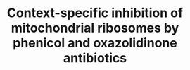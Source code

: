 ---
title: "Context-specific inhibition of mitochondrial ribosomes by phenicol and oxazolidinone antibiotics"
authors: "Bibel B, **Raskar T**, Couvillion M, Lee M, Kleinman JI, Takeuchi-Tomita N, Churchman LS, **Fraser JS**, Galonic Fujimori D"
pub_date: "2025-01-24" #Date of publication. Change from Biorxiv date to Journal date once accepted
image: "/static/img/pub/2024_bibel.png"
pmid: "39907106"
pmcid: 
biorxiv_version: "2024.08.21.609012v1"
pdf: "http://cdn.fraserlab.com/publications/2024_bibel.pdf"
paired_maps_and_models:
- pdb: '9CN3'
  emdb: '45757'
links:
- name: Churchman lab @ HMS
  url: https://churchman.med.harvard.edu/
- name: Fujimori lab @ UC San Francisco
  url: https://fujimorilab.ucsf.edu
- name: "Celebratory Tweetstorm/Xstorm? by Brianna Bibel"
  url: https://x.com/biochem_bri/status/1826727692861051304?s=46&t=vURdPMsf4ZA3xr27p7hPuw
---